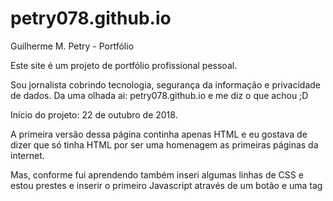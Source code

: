 # petry078.github.io
Guilherme M. Petry - Portfólio

Este site é um projeto de portfólio profissional pessoal. 

Sou jornalista cobrindo tecnologia, segurança da informação e privacidade de dados. Da uma olhada ai: petry078.github.io e me diz o que achou ;D

Início do projeto: 22 de outubro de 2018.

A primeira versão dessa página continha apenas HTML e eu gostava de dizer que só tinha HTML por ser uma homenagem as primeiras páginas da internet.

Mas, conforme fui aprendendo também inseri algumas linhas de CSS e estou prestes e inserir o primeiro Javascript através de um botão e uma tag <script>. 
  
Mande-me uma mensagem de apoio para que eu não desanime nos estudos por email: petry078@gmail.com ou neste: perrysec@protonmail.com se quiser me sugerir uma pauta anônimamente.
  
Obrigado :D
